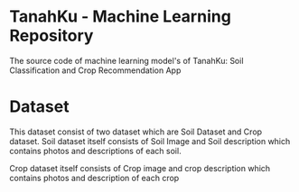# TanahKu - Machine Learning Repository
The source code of machine learning model's of TanahKu: Soil Classification and Crop Recommendation App
# Dataset
This dataset consist of two dataset which are Soil Dataset and Crop dataset. Soil dataset itself consists of Soil Image and Soil description which contains photos and descriptions of each soil.

Crop dataset itself consists of Crop image and crop description which contains photos and description of each crop
